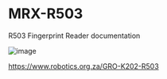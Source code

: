 # MRX-R503
R503 Fingerprint Reader documentation

![image](https://user-images.githubusercontent.com/4562957/128034840-50f2661c-08f0-453b-82cf-def24020a43b.png)

https://www.robotics.org.za/GRO-K202-R503

